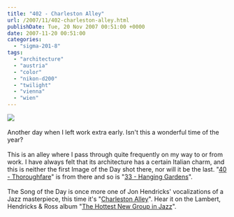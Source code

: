```yaml
---
title: "402 - Charleston Alley"
url: /2007/11/402-charleston-alley.html
publishDate: Tue, 20 Nov 2007 00:51:00 +0000
date: 2007-11-20 00:51:00
categories: 
  - "sigma-201-8"
tags: 
  - "architecture"
  - "austria"
  - "color"
  - "nikon-d200"
  - "twilight"
  - "vienna"
  - "wien"
---
```

<a href="https://d25zfm9zpd7gm5.cloudfront.net/1200x1200/2007/20071119_163122_nx_ps.jpg" target="_blank"><img src="https://d25zfm9zpd7gm5.cloudfront.net/0600x0600/2007/20071119_163122_nx_ps.jpg"/></a><br/><br/>Another day when I left work extra early. Isn't this a wonderful time of the year?<br/><br/>This is an alley where I pass through quite frequently on my way to or from work. I have always felt that its architecture has a certain Italian charm, and this is neither the first Image of the Day shot there, nor will it be the last. "<a href="/2006/11/40-thoroughfare.html" target="_blank">40 - Thoroughfare</a>" is from there and so is "<a href="/2006/11/33-hanging-gardens.html" target="_blank">33 - Hanging Gardens</a>".<br/><br/>The Song of the Day is once more one of Jon Hendricks' vocalizations of a Jazz masterpiece, this time it's "<a href="http://www.lyricstime.com/lambert-hendricks-and-ross-charleston-alley-lyrics.html" target="_blank">Charleston Alley</a>". Hear it on the Lambert, Hendricks &amp; Ross album "<a href="http://www.amazon.com/Hottest-New-Group-Jazz/dp/B000002ADR" target="_blank">The Hottest New Group in Jazz</a>".
